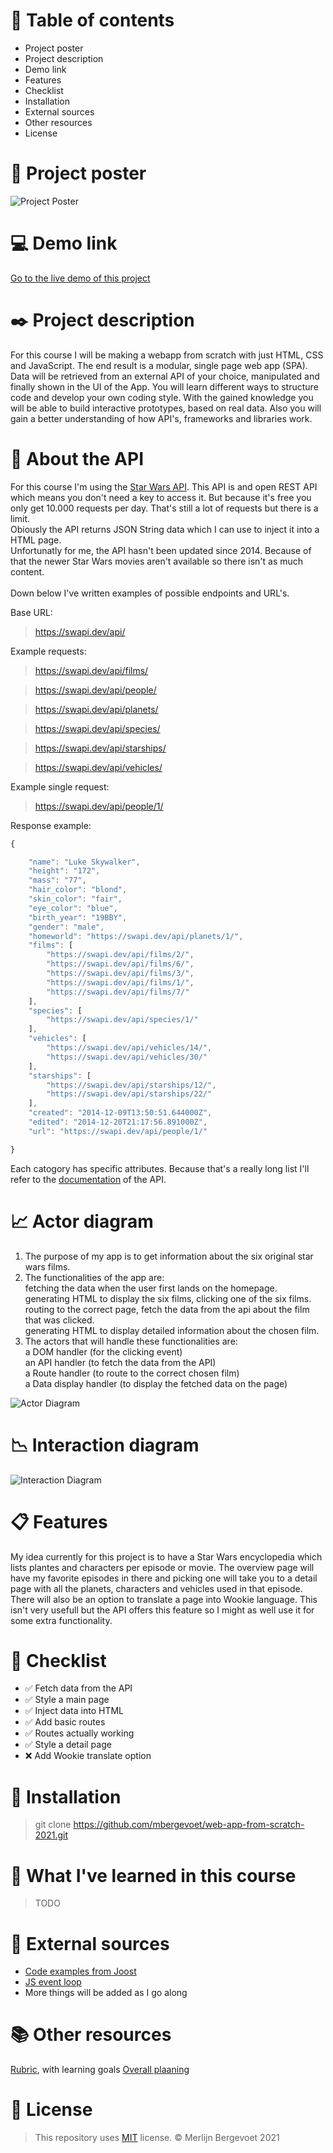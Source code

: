 # :round_pushpin: Table of contents

-   Project poster
-   Project description
-   Demo link
-   Features
-   Checklist
-   Installation
-   External sources
-   Other resources
-   License

<!-- Add a nice poster image here at the end of the week, showing off your shiny frontend 📸 -->

# :flower_playing_cards: Project poster

<!-- <img src="https://i.imgur.com/LZ7lU3m.png" width="800"/> -->

![Project Poster](https://i.imgur.com/LZ7lU3m.png)

<!-- ☝️ replace this description with a description of your own work -->

# :computer: Demo link

[Go to the live demo of this project](https://mbergevoet.github.io/web-app-from-scratch-2021/#films)

# :black_nib: Project description

For this course I will be making a webapp from scratch with just HTML, CSS and JavaScript. The end result is a modular, single page web app (SPA). Data will be retrieved from an external API of your choice, manipulated and finally shown in the UI of the App. You will learn different ways to structure code and develop your own coding style. With the gained knowledge you will be able to build interactive prototypes, based on real data. Also you will gain a better understanding of how API's, frameworks and libraries work. <br>

# :fax: About the API

For this course I'm using the [Star Wars API](https://swapi.dev/). This API is and open REST API which means you don't need a key to access it. But because it's free you only get 10.000 requests per day. That's still a lot of requests but there is a limit. <br>
Obiously the API returns JSON String data which I can use to inject it into a HTML page. <br>
Unfortunatly for me, the API hasn't been updated since 2014. Because of that the newer Star Wars movies aren't available so there isn't as much content. <br>
<br>
Down below I've written examples of possible endpoints and URL's. <br>

Base URL:

> https://swapi.dev/api/

Example requests:

> https://swapi.dev/api/films/

> https://swapi.dev/api/people/

> https://swapi.dev/api/planets/

> https://swapi.dev/api/species/

> https://swapi.dev/api/starships/

> https://swapi.dev/api/vehicles/

Example single request:

> https://swapi.dev/api/people/1/

Response example:

```js
{

    "name": "Luke Skywalker",
    "height": "172",
    "mass": "77",
    "hair_color": "blond",
    "skin_color": "fair",
    "eye_color": "blue",
    "birth_year": "19BBY",
    "gender": "male",
    "homeworld": "https://swapi.dev/api/planets/1/",
    "films": [
    	"https://swapi.dev/api/films/2/",
    	"https://swapi.dev/api/films/6/",
    	"https://swapi.dev/api/films/3/",
    	"https://swapi.dev/api/films/1/",
    	"https://swapi.dev/api/films/7/"
    ],
    "species": [
    	"https://swapi.dev/api/species/1/"
    ],
    "vehicles": [
    	"https://swapi.dev/api/vehicles/14/",
    	"https://swapi.dev/api/vehicles/30/"
    ],
    "starships": [
    	"https://swapi.dev/api/starships/12/",
    	"https://swapi.dev/api/starships/22/"
    ],
    "created": "2014-12-09T13:50:51.644000Z",
    "edited": "2014-12-20T21:17:56.891000Z",
    "url": "https://swapi.dev/api/people/1/"

}
```

Each catogory has specific attributes. Because that's a really long list I'll refer to the [documentation](https://swapi.dev/documentation) of the API.

<!-- Add a link to your live demo in Github Pages 🌐-->

# :chart_with_upwards_trend: Actor diagram

1. The purpose of my app is to get information about the six original star wars films.
1. The functionalities of the app are: <br>
   fetching the data when the user first lands on the homepage. <br>
   generating HTML to display the six films, clicking one of the six films.
   routing to the correct page, fetch the data from the api about the film that was clicked. <br>
   generating HTML to display detailed information about the chosen film.
1. The actors that will handle these functionalities are: <br>
   a DOM handler (for the clicking event) <br>
   an API handler (to fetch the data from the API) <br>
   a Route handler (to route to the correct chosen film) <br>
   a Data display handler (to display the fetched data on the page)

<!-- <img src="https://i.imgur.com/VG2wRd1.png" width="800"/> -->

![Actor Diagram](https://i.imgur.com/LvfJWww.png)

# :chart_with_downwards_trend: Interaction diagram

<!-- <img src="https://i.imgur.com/s9Jxvar.png" width="800"/> -->

![Interaction Diagram](https://i.imgur.com/5u8aTck.png)

<!-- ...but how does one use this project? What are its features 🤔 -->

# :clipboard: Features

My idea currently for this project is to have a Star Wars encyclopedia which lists plantes and characters per episode or movie. The overview page will have my favorite episodes in there and picking one will take you to a detail page with all the planets, characters and vehicles used in that episode. There will also be an option to translate a page into Wookie language. This isn't very usefull but the API offers this feature so I might as well use it for some extra functionality.

<!-- Maybe a checklist of done stuff and stuff still on your wishlist? ✅ -->

# :memo: Checklist

-   ✅ Fetch data from the API
-   ✅ Style a main page
-   ✅ Inject data into HTML
-   ✅ Add basic routes
-   ✅ Routes actually working
-   ✅ Style a detail page
-   ❌ Add Wookie translate option

<!-- How about a section that describes how to install this project? 🤓 -->

# :electric_plug: Installation

> git clone https://github.com/mbergevoet/web-app-from-scratch-2021.git

<!-- What external data source is featured in your project and what are its properties 🌠 -->

# :newspaper: What I've learned in this course

> TODO

# :book: External sources

-   [Code examples from Joost](https://codepen.io/collection/AyJdPK?grid_type=list)
-   [JS event loop](https://www.youtube.com/watch?v=8aGhZQkoFbQ)
-   More things will be added as I go along

# :books: Other resources

[Rubric](https://docs.google.com/spreadsheets/d/1vJJ4EhIqkefWj1nWFp0Pnvy1Kld-S2V3qwZgC6XQO0c/edit?usp=sharing), with learning goals
[Overall plaaning](https://teams.microsoft.com/l/file/95EAEC95-4AB8-4E62-A810-2445969460B6?tenantId=0907bb1e-21fc-476f-8843-02d09ceb59a7&fileType=xlsx&objectUrl=https%3A%2F%2Ficthva.sharepoint.com%2Fsites%2FFDMCI_EDU__CMD20_21_Minor_Web_5i7j73jt%2FShared%20Documents%2F02%20-%20Web%20App%20From%20Scratch%2FWAFS%202021%20Planning.xlsx&baseUrl=https%3A%2F%2Ficthva.sharepoint.com%2Fsites%2FFDMCI_EDU__CMD20_21_Minor_Web_5i7j73jt&serviceName=teams&threadId=19:9bd8abc7b32c4e0196ddbaae12cf8e79@thread.tacv2&groupId=5d001f9a-0a4b-4768-92b1-0f1768328ba3)

<!-- How about a license here? 📜 (or is it a licence?) 🤷 -->

# :bookmark_tabs: License

> This repository uses [MIT](https://github.com/mbergevoet/iCOV-redesign/blob/master/LICENSE) license. © Merlijn Bergevoet 2021
